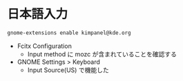 # 日本語入力

```sh
gnome-extensions enable kimpanel@kde.org
```

* Fcitx Configuration
  * Input method に mozc が含まれていることを確認する
* GNOME Settings > Keyboard
  * Input Source(US) で機能した
